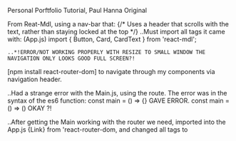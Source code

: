 Personal Porftfolio Tutorial, Paul Hanna Original


From Reat-Mdl, using a nav-bar that: {/* Uses a header that scrolls with the text, rather than staying locked at the top */}
    ..Must import all tags it came with: 
    (App.js)
    import { Button, Card, CardText } from 'react-mdl'; 

    ..*!ERROR/NOT WORKING PROPERLY WITH RESIZE TO SMALL WINDOW THE NAVIGATION ONLY LOOKS GOOD FULL SCREEN?!


[npm install react-router-dom] to navigate through my components via navigation header.


..Had a strange error with the Main.js, using the route. The error was in the syntax of the es6 function:
    const main = () => {} GAVE ERROR.
    const main = () => () OKAY ?!


 ..After getting the Main working with the router we need, imported into the App.js {Link} from 'react-router-dom, and changed all <a> tags to <Link>